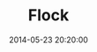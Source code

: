 ---
layout: lab-single.hbs
title: Flock
date: 2014-05-23 20:20:00
description: Danger is coming.
image: https://farm1.staticflickr.com/377/19741130886_66bc95452a_b.jpg
thumb: https://farm1.staticflickr.com/377/19741130886_66bc95452a.jpg
---